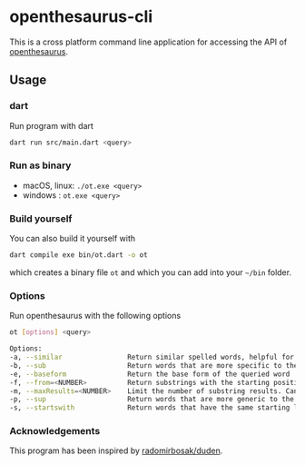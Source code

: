 # openthesaurus-cli

This is a cross platform command line application for accessing the API of [openthesaurus](https://openthesaurus.de).

## Usage

### dart

Run program with dart

```bash
dart run src/main.dart <query>
```

### Run as binary

* macOS, linux: `./ot.exe <query>`
* windows : `ot.exe <query>`

### Build yourself

You can also build it yourself with

```bash
dart compile exe bin/ot.dart -o ot
```

which creates a binary file `ot` and which you can add into your `~/bin` folder. 

### Options

Run openthesaurus with the following options

```bash
ot [options] <query>

Options:
-a, --similar                Return similar spelled words, helpful for misspellings
-b, --sub                    Return words that are more specific to the query
-e, --baseform               Return the base form of the queried word
-f, --from=<NUMBER>          Return substrings with the starting position. Can only be used with '--start' flag
-m, --maxResults=<NUMBER>    Limit the number of substring results. Can only be used with '--start' flag
-p, --sup                    Return words that are more generic to the query
-s, --startswith             Return words that have the same starting letters as the query
```

### Acknowledgements

This program has been inspired by [radomirbosak/duden](https://github.com/radomirbosak/duden).

